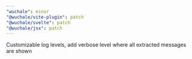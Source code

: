 ```yaml
---
"wuchale": minor
"@wuchale/vite-plugin": patch
"@wuchale/svelte": patch
"@wuchale/jsx": patch
---
```


Customizable log levels, add verbose level where all extracted messages are shown
